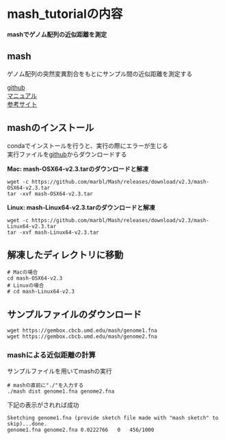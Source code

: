 # mash_tutorialの内容
**mashでゲノム配列の近似距離を測定**  

## mash
ゲノム配列の突然変異割合をもとにサンプル間の近似距離を測定する  

[github](https://github.com/marbl/Mash)  
[マニュアル](https://mash.readthedocs.io/en/latest/)  
[参考サイト](https://kazumaxneo.hatenablog.com/entry/2018/05/11/180244)  

## mashのインストール
condaでインストールを行うと、実行の際にエラーが生じる  
実行ファイルを[github](https://github.com/marbl/Mash/releases)からダウンロードする  
  
**Mac: mash-OSX64-v2.3.tarのダウンロードと解凍**
```
wget -c https://github.com/marbl/Mash/releases/download/v2.3/mash-OSX64-v2.3.tar
tar -xvf mash-OSX64-v2.3.tar
```
**Linux: mash-Linux64-v2.3.tarのダウンロードと解凍**
```
wget -c https://github.com/marbl/Mash/releases/download/v2.3/mash-Linux64-v2.3.tar
tar -xvf mash-Linux64-v2.3.tar
```

## 解凍したディレクトリに移動
```
# Macの場合
cd mash-OSX64-v2.3
# Linuxの場合
# cd mash-Linux64-v2.3
```

## サンプルファイルのダウンロード
```
wget https://gembox.cbcb.umd.edu/mash/genome1.fna
wget https://gembox.cbcb.umd.edu/mash/genome2.fna
```

### mashによる近似距離の計算
サンプルファイルを用いてmashの実行
```
# mashの直前に"./"を入力する
./mash dist genome1.fna genome2.fna
```
  
下記の表示がされれば成功  
```
Sketching genome1.fna (provide sketch file made with "mash sketch" to skip)...done.
genome1.fna	genome2.fna	0.0222766	0	456/1000
```

